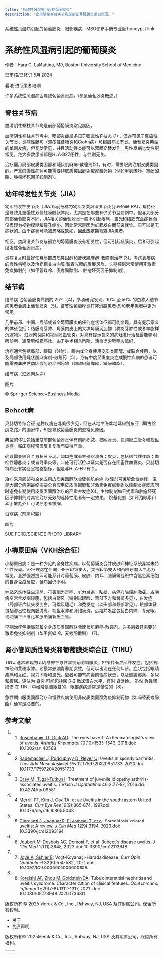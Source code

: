 ```yaml
---
title: "系统性风湿病引起的葡萄膜炎"
description: "血清阴性脊柱关节病是前部葡萄膜炎常见病因。"
---
```


﻿系统性风湿病引起的葡萄膜炎 \- 眼部疾病 \- MSD诊疗手册专业版 honeypot link

# 系统性风湿病引起的葡萄膜炎

作者：Kara C. LaMattina, MD, Boston University School of Medicine

已审核/已修订 5月 2024

看法 进行患者培训

许多系统性风湿病会导致葡萄膜炎症。(参见葡萄膜炎概述。）

## 脊柱关节病

血清阴性脊柱关节病是前部葡萄膜炎常见病因。

血清阴性脊柱关节病中，眼部炎症最多见于强直性脊柱炎 (1) ，但亦可见于反应性关节炎、炎症性肠病（溃疡性结肠炎和Crohn病）和银屑病关节炎。葡萄膜炎典型的单侧发病，但复发常见，并且活动性炎症可以双眼交替发作。男性发病比女性更常见。绝大多数患者都是HLA-B27阳性，与性别无关。

治疗需用局部皮质类固醇和睫状肌麻痹-散瞳剂(2)。有时，需要眼周注射皮质类固醇。严重的慢性病例可能需要非皮质类固醇免疫抑制药物（例如甲氨蝶呤、霉酚酸酯、肿瘤坏死因子抑制剂）。

## 幼年特发性关节炎（JIA）

幼年特发性关节炎（JIA)以前被称为幼年型类风湿关节炎( juvenile RA)，其特征是导致儿童慢性双侧虹膜睫状体炎，尤其是在那些有少关节型病例中。但与大部分前部葡萄膜炎不同，JIA相关的葡萄膜炎一般不引起眼痛、畏光和结膜充血症状而仅表现为视物模糊和瞳孔缩小，因此常常是因为虹膜发白而前来就诊。它可以是无症状的。由于症状可能被忽略或缺如，因此应定期筛查JIA患者。

相反，类风湿关节炎与孤立的葡萄膜炎没有相关性，但可引起巩膜炎，后者可引起继发性葡萄膜炎症。

炎症复发时最好使用局部皮质类固醇和睫状肌麻痹-散瞳剂治疗 (3)。考虑到疾病的慢性病程以及治疗相关白内障 和青光眼的发展风险，长期控制常常使用非激素免疫抑制剂（如甲氨蝶呤、麦考酚酸酯、 肿瘤坏死因子抑制剂）。

## 结节病

结节病 占葡萄膜炎病例的 25%（4)，多项研究发现，10% 至 50% 的白种人结节病患者会患上葡萄膜炎（5)。结节性葡萄膜炎在非洲裔患者(5)和老年患者中更为常见。

几乎前部、中间、后部或者全葡萄膜炎的任何症状体征都可能出现。具有提示意义的体征包括：结膜肉芽肿、角膜内皮上的大块角膜沉淀物（称肉芽肿性或者羊脂样沉淀物）、虹膜肉芽肿和视网膜血管炎。对具有提示意义的病灶进行活检最能够明确诊断，通常取结膜病灶。由于手术相关风险，活检很少取眼内组织。

治疗通常包括局部、眼周（注射）、眼内或全身使用皮质类固醇，或联合使用，以及局部使用睫状肌麻痹剂-散瞳药（5）。患有中度至重度炎症或慢性疾病的患者可能需要非皮质类固醇免疫抑制药物（例如甲氨蝶呤，霉酚酸酯）。

结节病（虹膜肉芽肿）



图片

© Springer Science+Business Media

## Behcet病

贝赫切特综合征 这种疾病在北美很少见，但在从地中海盆地延伸到东亚（即古丝绸之路）的国家中，却是导致葡萄膜炎的更常见原因。

典型的体征包括重度前部葡萄膜炎伴有前房积脓、视网膜炎、视网膜血管炎和视盘炎症。临床病程常因反复复发而显得严重。

确诊需要结合全身相关表现，如口疮或者生殖器溃疡；皮炎，包括结节性红斑；血栓性静脉炎；或者附睾炎等。口疮可行活检以证实是否存在阻塞性血管炎。贝赫切特病没有实验室检查指标，但是与HLA-B51有关。

治疗采用局部和全身应用皮质类固醇联合睫状肌麻痹-散瞳剂可缓解急性病程，但是大部分病例最终需要全身应用皮质类固醇和非激素免疫抑制剂以控制炎症反应同时避免长期使用皮质类固醇治疗的严重并发症(6)。生物制剂如干扰素和肿瘤坏死因子抑制剂对其它治疗无效的选择性患者有一定效果。 烷基化剂（如环孢霉素和苯丁酸氮芥）可诱导患者缓解。

白塞病（前房积脓）



图片

SUE FORD/SCIENCE PHOTO LIBRARY

## 小柳原田病（VKH综合征）

小柳原田病：是一种少见的全身性疾病，以葡萄膜炎合并皮肤和神经系统异常未特征性表现。VKH疾病在亚洲，亚洲印第安人，美洲印第安人和西班牙裔人中尤为常见。虽然强烈提示可能系针对葡萄膜、皮肤、内耳、脑膜等组织中含黑色素细胞的自身免疫反应，但病因仍不明。

神经系统体征出现早，可表现为耳鸣、听力减退、眩晕、头痛和脑膜刺激征。皮肤病变常常发病较晚，包括白癜风（特别以眼睑、背部下方和臀部多见）、白发症（局部斑片状头发变白，可累及睫毛）和秃发症（以头部和颈部常见）。眼部体征包括渗出性视网膜脱离、视盘水肿和脉络膜炎。远期并发症包括白内障、青光眼、视网膜下纤维化和脉络膜新生血管。

早期治疗包括局部和全身皮质类固醇联合睫状肌麻痹-散瞳剂。许多患者还需要非激素免疫抑制剂（如甲氨蝶呤，麦考酚酸酯） (7)。

## 肾小管间质性肾炎和葡萄膜炎综合征（TINU）

TINU 通常表现为非肉芽肿性急性双侧前葡萄膜炎，但常伴有后部并发症，包括视神经和黄斑水肿。它最常影响青春期女性，但可以出现在任何年龄。症状包括眼睛疼痛和发红、视力下降和畏光。患者可能有病毒前驱症状史，以及侧腹疼痛、多尿和夜尿。评估为 肾炎 可能包括尿 β-2 微球蛋白水平，有时 肾活检。 虽然 急性肾损伤 在 TINU 中经常是自限性的，眼部疾病通常是慢性的（8)。

急性期口服类固醇治疗和慢性疾病使用非皮质类固醇免疫抑制药物（如吗替麦考酚酯）通常是必要的。

## 参考文献

1. 1. [Rosenbaum JT, Dick AD](https://www.ncbi.nlm.nih.gov/pmc/articles/PMC6160350/): The eyes have it: A rheumatologist's view of uveitis. _Arthritis Rheumatol_ 70(10):1533-1543, 2018.doi: 10.1002/art.40568

2. 2. [Rademacher J, Poddubnyy D, Pleyer U](https://www.ncbi.nlm.nih.gov/pmc/articles/PMC7488890/): Uveitis in spondyloarthritis. _Ther Adv Musculoskelet Dis_ 12:1759720X20951733, 2020.doi: 10.1177/1759720X20951733

3. 3. [Oray M, Tugal-Tutkun I](https://www.ncbi.nlm.nih.gov/pmc/articles/PMC5082254/pdf/TJO-46-77.pdf): Treatment of juvenile idiopathy arthritis-associated uveitis. _Turkish J Ophthalmol_ 46;2:77-82, 2016.doi: 10.4274/tjo.09581

4. 4. [Merrill PT, Kim J, Cox TA, et al](https://pubmed.ncbi.nlm.nih.gov/9288447\#full-view-affiliation-1): Uveitis in the southeastern United States. _Curr Eye Res_ 16(9):865-874, 1997.doi: 10.1076/ceyr.16.9.865.5048

5. 5. [Giorgiutti S, Jacquot R, El Jammal T, et al](https://www.ncbi.nlm.nih.gov/pmc/articles/PMC10178951/): Sarcoidosis-related uveitis: A review. _J Clin Med_ 12(9):3194, 2023.doi: 10.3390/jcm12093194

6. 6. [Joubert M, Desbois AC, Domont F, et al](https://www.ncbi.nlm.nih.gov/pmc/articles/PMC10253549/): Behçet's disease uveitis. _J Clin Med_ 12(11):3648, 2023.doi: 10.3390/jcm12113648.

7. 7. [Joye A, Suhler E](https://pubmed.ncbi.nlm.nih.gov/34545845/): Vogt-Koyanagi-Harada disease. _Curr Opin Ophthalmol_ 32(6):574-582, 2021.doi: 10.1097/ICU.0000000000000809.

8. 8. [Koreishi AF, Zhou M, Goldstein DA](https://pubmed.ncbi.nlm.nih.gov/32463299/): Tubulointerstitial nephritis and uveitis syndrome: Characterization of clinical features. _Ocul Immunol Inflamm_ 17;29(7-8):1312-1317, 2021. doi: 10.1080/09273948.2020.1736311




版权所有 © 2025
Merck & Co., Inc., Rahway, NJ, USA 及其附属公司。保留所有权利。

- 关于
- 免责声明

版权所有© 2025Merck & Co., Inc., Rahway, NJ, USA 及其附属公司。保留所有权利。

|     |     |
| --- | --- |
|  |  |
